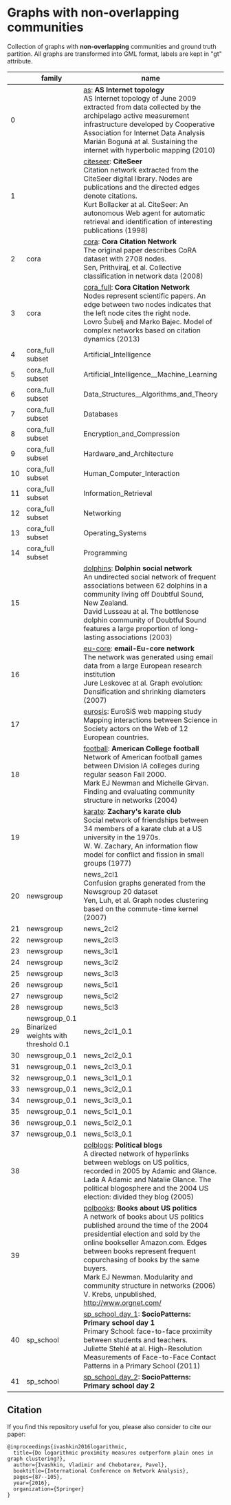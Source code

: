 # Graphs with non-overlapping communities
Collection of graphs with **non-overlapping** communities and ground truth partition.
All graphs are transformed into GML format, labels are kept in "gt" attribute. 

| | family | name | n_nodes | n_edges | n_classes |
| --- | --- | --- | --- | --- | --- |
0 |  | [as](https://github.com/altsoph/community_loglike): **AS Internet topology** <br> AS Internet topology of June 2009 extracted from data collected by the archipelago active measurement infrastructure developed by Cooperative Association for Internet Data Analysis <br> Marián Boguná at al. Sustaining the internet with hyperbolic mapping (2010) | 23752 | 58416 | 176
1 |  | [citeseer](http://konect.uni-koblenz.de/networks/citeseer): **CiteSeer** <br> Citation network extracted from the CiteSeer digital library. Nodes are publications and the directed edges denote citations. <br> Kurt Bollacker at al. CiteSeer: An autonomous Web agent for automatic retrieval and identification of interesting publications (1998) | 3327 | 4676 | 6
2 | cora | [cora](https://relational.fit.cvut.cz/dataset/CORA): **Cora Citation Network** <br> The original paper describes CoRA dataset with 2708 nodes. <br> Sen, Prithviraj, et al. Collective classification in network data (2008) | 2708 | 5278 | 7
3 | cora | [cora_full](https://github.com/altsoph/community_loglike): **Cora Citation Network** <br> Nodes represent scientific papers. An edge between two nodes indicates that the left node cites the right node. <br> Lovro Šubelj and Marko Bajec. Model of complex networks based on citation dynamics (2013) | 23166 | 89157 | 70
4 | cora_full subset | Artificial_Intelligence | 4900 | 13217 | 11
5 | cora_full subset | Artificial_Intelligence__Machine_Learning | 3445 | 10761 | 7
6 | cora_full subset | Data_Structures__Algorithms_and_Theory | 1937 | 4457 | 9
7 | cora_full subset | Databases | 1046 | 3186 | 7
8 | cora_full subset | Encryption_and_Compression | 864 | 1995 | 3
9 | cora_full subset | Hardware_and_Architecture | 763 | 1644 | 7
10 | cora_full subset | Human_Computer_Interaction | 1107 | 2385 | 5
11 | cora_full subset | Information_Retrieval | 457 | 1157 | 4
12 | cora_full subset | Networking | 1249 | 4022 | 4
13 | cora_full subset | Operating_Systems | 2176 | 8731 | 4
14 | cora_full subset | Programming | 3109 | 10564 | 9
15 |  | [dolphins](http://www-personal.umich.edu/~mejn/netdata/): **Dolphin social network** <br> An undirected social network of frequent associations between 62 dolphins in a community living off Doubtful Sound, New Zealand. <br> David Lusseau at al. The bottlenose dolphin community of Doubtful Sound features a large proportion of long-lasting associations (2003) | 62 | 159 | 2
16 |  | [eu-core](https://snap.stanford.edu/data/email-Eu-core.html): **email-Eu-core network** <br> The network was generated using email data from a large European research institution <br> Jure Leskovec at al. Graph evolution: Densification and shrinking diameters (2007) | 1005 | 16706 | 42
17 |  | [eurosis](https://gephi.org/gexf/format/datasets.html): EuroSiS web mapping study <br> Mapping interactions between Science in Society actors on the Web of 12 European countries. | 1285 | 7524 | 13
18 |  | [football](http://www-personal.umich.edu/~mejn/netdata/): **American College football** <br> Network of American football games between Division IA colleges during regular season Fall 2000. <br> Mark EJ Newman and Michelle Girvan. Finding and evaluating community structure in networks (2004) | 115 | 613 | 12
19 |  | [karate](http://www-personal.umich.edu/~mejn/netdata/): **Zachary's karate club** <br> Social network of friendships between 34 members of a karate club at a US university in the 1970s. <br> W. W. Zachary, An information flow model for conflict and fission in small groups (1977) | 34 | 78 | 2
20 | newsgroup | news_2cl1 <br> Confusion graphs generated from the Newsgroup 20 dataset <br> Yen, Luh, et al. Graph nodes clustering based on the commute-time kernel (2007) | 400 | 33854 | 2
21 | newsgroup | news_2cl2 | 398 | 21480 | 2
22 | newsgroup | news_2cl3 | 399 | 36527 | 2
23 | newsgroup | news_3cl1 | 600 | 70591 | 3
24 | newsgroup | news_3cl2 | 598 | 68201 | 3
25 | newsgroup | news_3cl3 | 595 | 64169 | 3
26 | newsgroup | news_5cl1 | 998 | 176962 | 5
27 | newsgroup | news_5cl2 | 999 | 164452 | 5
28 | newsgroup | news_5cl3 | 997 | 155618 | 5
29 | newsgroup_0.1 <br> Binarized weights with threshold 0.1 | news_2cl1_0.1 | 398 | 2634 | 2
30 | newsgroup_0.1 | news_2cl2_0.1 | 398 | 2455 | 2
31 | newsgroup_0.1 | news_2cl3_0.1 | 398 | 3347 | 2
32 | newsgroup_0.1 | news_3cl1_0.1 | 599 | 5129 | 3
33 | newsgroup_0.1 | news_3cl2_0.1 | 598 | 5041 | 3
34 | newsgroup_0.1 | news_3cl3_0.1 | 595 | 4557 | 3
35 | newsgroup_0.1 | news_5cl1_0.1 | 998 | 11525 | 5
36 | newsgroup_0.1 | news_5cl2_0.1 | 999 | 10194 | 5
37 | newsgroup_0.1 | news_5cl3_0.1 | 997 | 9791 | 5
38 | | [polblogs](http://www-personal.umich.edu/~mejn/netdata/): **Political blogs** <br> A directed network of hyperlinks between weblogs on US politics, recorded in 2005 by Adamic and Glance. <br> Lada A Adamic and Natalie Glance. The political blogosphere and the 2004 US election: divided they blog (2005) | 1490 | 19025 | 2
39 | | [polbooks](http://www-personal.umich.edu/~mejn/netdata/): **Books about US politics** <br> A network of books about US politics published around the time of the 2004 presidential election and sold by the online bookseller Amazon.com. Edges between books represent frequent copurchasing of books by the same buyers. <br> Mark EJ Newman. Modularity and community structure in networks (2006) <br> V. Krebs, unpublished, http://www.orgnet.com/ | 105 | 441 | 3
40 | sp_school | [sp_school_day_1](http://www.sociopatterns.org/datasets/primary-school-cumulative-networks/): **SocioPatterns: Primary school day 1** <br> Primary School: face-to-face proximity between students and teachers. <br> Juliette Stehlé at al. High-Resolution Measurements of Face-to-Face Contact Patterns in a Primary School (2011) | 236 | 5899 | 11
41 | sp_school | [sp_school_day_2](http://www.sociopatterns.org/datasets/primary-school-cumulative-networks/): **SocioPatterns: Primary school day 2** | 238 | 5539 | 11

## Citation

If you find this repository useful for you, please also consider to cite our paper:

```
@inproceedings{ivashkin2016logarithmic,
  title={Do logarithmic proximity measures outperform plain ones in graph clustering?},
  author={Ivashkin, Vladimir and Chebotarev, Pavel},
  booktitle={International Conference on Network Analysis},
  pages={87--105},
  year={2016},
  organization={Springer}
}
```